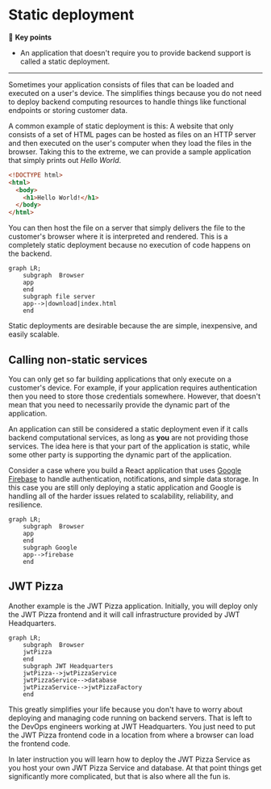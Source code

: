 # Static deployment

🔑 **Key points**

- An application that doesn't require you to provide backend support is called a static deployment.

---

Sometimes your application consists of files that can be loaded and executed on a user's device. The simplifies things because you do not need to deploy backend computing resources to handle things like functional endpoints or storing customer data.

A common example of static deployment is this: A website that only consists of a set of HTML pages can be hosted as files on an HTTP server and then executed on the user's computer when they load the files in the browser. Taking this to the extreme, we can provide a sample application that simply prints out _Hello World_.

```html
<!DOCTYPE html>
<html>
  <body>
    <h1>Hello World!</h1>
  </body>
</html>
```

You can then host the file on a server that simply delivers the file to the customer's browser where it is interpreted and rendered. This is a completely static deployment because no execution of code happens on the backend.

```mermaid
graph LR;
    subgraph  Browser
    app
    end
    subgraph file server
    app-->|download|index.html
    end
```

Static deployments are desirable because the are simple, inexpensive, and easily scalable.

## Calling non-static services

You can only get so far building applications that only execute on a customer's device. For example, if your application requires authentication then you need to store those credentials somewhere. However, that doesn't mean that you need to necessarily provide the dynamic part of the application.

An application can still be considered a static deployment even if it calls backend computational services, as long as **you** are not providing those services. The idea here is that your part of the application is static, while some other party is supporting the dynamic part of the application.

Consider a case where you build a React application that uses [Google Firebase](https://firebase.google.com/) to handle authentication, notifications, and simple data storage. In this case you are still only deploying a static application and Google is handling all of the harder issues related to scalability, reliability, and resilience.

```mermaid
graph LR;
    subgraph  Browser
    app
    end
    subgraph Google
    app-->firebase
    end
```

## JWT Pizza

Another example is the JWT Pizza application. Initially, you will deploy only the JWT Pizza frontend and it will call infrastructure provided by JWT Headquarters.

```mermaid
graph LR;
    subgraph  Browser
    jwtPizza
    end
    subgraph JWT Headquarters
    jwtPizza-->jwtPizzaService
    jwtPizzaService-->database
    jwtPizzaService-->jwtPizzaFactory
    end
```

This greatly simplifies your life because you don't have to worry about deploying and managing code running on backend servers. That is left to the DevOps engineers working at JWT Headquarters. You just need to put the JWT Pizza frontend code in a location from where a browser can load the frontend code.

In later instruction you will learn how to deploy the JWT Pizza Service as you host your own JWT Pizza Service and database. At that point things get significantly more complicated, but that is also where all the fun is.
